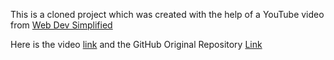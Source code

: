 This is a cloned project which was created with the help of a YouTube video from [Web Dev Simplified](https://www.youtube.com/@WebDevSimplified)

Here is the video [link](https://youtu.be/wcVxX7lu2d4?si=BU0JRt0LGj4TdMmb) and the GitHub Original Repository [Link](https://www.youtube.com/redirect?event=video_description&redir_token=QUFFLUhqa2hMTFRIM0tLeFpmb2V2Q1VQYlN3eGVDUEpqd3xBQ3Jtc0trd3lITkhtOGptemNMSkNycVZjQkF4U2VLeVR1SGxPanI0MzFhWnZuaVZ6R05KQzhrSExCei1lRXNOWnVyRW44cEJHTUxMOXQ2YjZyeFZLaHp3ZHRDQXhIQjZYR1EzTk1meEYyRnJ4Z0M4Q0lGbjNDNA&q=https%3A%2F%2Fgithub.com%2FWebDevSimplified%2FReact-CodePen-Clone&v=wcVxX7lu2d4)
